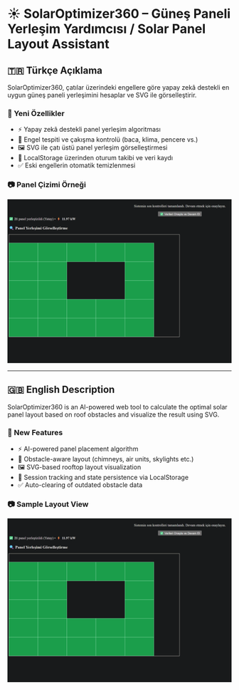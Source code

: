 # ☀️ SolarOptimizer360 – Güneş Paneli Yerleşim Yardımcısı / Solar Panel Layout Assistant

## 🇹🇷 Türkçe Açıklama

SolarOptimizer360, çatılar üzerindeki engellere göre yapay zekâ destekli en uygun güneş paneli yerleşimini hesaplar ve SVG ile görselleştirir.

### 🚀 Yeni Özellikler

- ⚡ Yapay zekâ destekli panel yerleşim algoritması
- 🧱 Engel tespiti ve çakışma kontrolü (baca, klima, pencere vs.)
- 🖼️ SVG ile çatı üstü panel yerleşim görselleştirmesi
- 💾 LocalStorage üzerinden oturum takibi ve veri kaydı
- ✅ Eski engellerin otomatik temizlenmesi

### 📷 Panel Çizimi Örneği

![SVG Panel Yerleşimi](./docs/sample-panel-layout.png)

---

## 🇬🇧 English Description

SolarOptimizer360 is an AI-powered web tool to calculate the optimal solar panel layout based on roof obstacles and visualize the result using SVG.

### 🚀 New Features

- ⚡ AI-powered panel placement algorithm
- 🧱 Obstacle-aware layout (chimneys, air units, skylights etc.)
- 🖼️ SVG-based rooftop layout visualization
- 💾 Session tracking and state persistence via LocalStorage
- ✅ Auto-clearing of outdated obstacle data

### 📷 Sample Layout View

![SVG Panel Layout](./docs/sample-panel-layout.png)